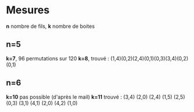 # Mesures

**n** nombre de fils, **k** nombre de boites

## n=5
**k=7**, 96 permutations sur 120
**k=8**, trouvé : (1,4)(0,2)(2,4)(0,1)(0,3)(3,4)(0,2)(0,1)

## n=6
**k=10** pas possible (d'après le mail)
**k=11** trouvé : (3,4) (2,0) (2,4) (1,5) (2,5) (0,3) (3,1) (4,1) (2,0) (4,2) (1,0)

